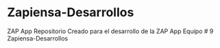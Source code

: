 # Zapiensa-Desarrollos
ZAP App
Repositorio Creado para el desarrollo de la ZAP App Equipo # 9 Zapiensa-Desarrollos
